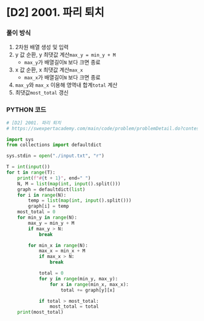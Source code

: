 # [D2] 2001. 파리 퇴치

### 풀이 방식

1. 2차원 배열 생성 및 입력
2. y 값 순환, y 최댓값 계산`max_y = min_y + M`
   - `max_y`가 배열길이`N` 보다 크면 종료
3. x 값 순환, x 최댓값 계산`max_x`
   - `max_x`가 배열길이`N` 보다 크면 종료
4. `max_y`와 `max_x` 이용해 영역내 합계`total` 계산
5. 최댓값`most_total` 갱신

### PYTHON 코드

```python
# [D2] 2001. 파리 퇴치
# https://swexpertacademy.com/main/code/problem/problemDetail.do?contestProbId=AV5PzOCKAigDFAUq&categoryId=AV5PzOCKAigDFAUq&categoryType=CODE

import sys
from collections import defaultdict

sys.stdin = open("./input.txt", "r")

T = int(input())
for t in range(T):
    print(f"#{t + 1}", end=" ")
    N, M = list(map(int, input().split()))
    graph = defaultdict(list)
    for i in range(N):
        temp = list(map(int, input().split()))
        graph[i] = temp
    most_total = 0
    for min_y in range(N):
        max_y = min_y + M
        if max_y > N:
            break

        for min_x in range(N):
            max_x = min_x + M
            if max_x > N:
                break

            total = 0
            for y in range(min_y, max_y):
                for x in range(min_x, max_x):
                    total += graph[y][x]

            if total > most_total:
                most_total = total
    print(most_total)
```

